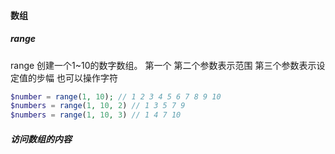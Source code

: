 #### 数组



##### range

range 创建一个1~10的数字数组。 第一个 第二个参数表示范围 第三个参数表示设定值的步幅 也可以操作字符

```php
$number = range(1, 10); // 1 2 3 4 5 6 7 8 9 10
$numbers = range(1, 10, 2) // 1 3 5 7 9
$numbers = range(1, 10, 3) // 1 4 7 10
```





##### 访问数组的内容




